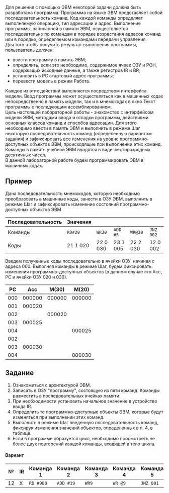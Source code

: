 Для решения с помощью ЭВМ некоторой задачи должна быть разработана программа. Программа на языке ЭВМ представляет собой последовательность команд. Код каждой команды определяет выполняемую операцию, тип адресации и адрес. Выполнение программы, записанной в памяти ЭВМ, осуществляется последовательно по командам в порядке возрастания адресов команд или в порядке, определяемом командами передачи управления.  
Для того чтобы получить результат выполнения программы, пользователь должен:
- ввести программу в память ЭВМ;
- определить, если это необходимо, содержимое ячеек ОЗУ и РОН, содержащих исходные данные, а также регистров IR и BR;
- установить в PC стартовый адрес программы;
- перевести модель в режим Работа.
  
Каждое из этих действий выполняется посредством интерфейса модели. Ввод программы может осуществляться как в машинных кодах непосредственно в память модели, так и в мнемокодах в окно Текст программы с последующим ассемблированием.  
Цель настоящей лабораторной работы - знакомство с интерфейсом модели ЭВМ, методами ввода и отладки программы, действиями основных классов команд и способов адресации. Для этого необходимо ввести в память ЭВМ и выполнить в режиме Шаг некоторую последовательность команд (определенную вариантом задания) и зафиксировать все изменения на уровне программно-доступных объектов ЭВМ, происходящие при выполнении этих команд.  
Команды в память учебной ЭВМ вводятся в виде шестиразрядных десятичных чисел.  
В данной лабораторной работе будем программировать ЭВМ в машинных кодах.
## Пример
Дана последовательность мнемокодов, которую необходимо преобразовать в машинные коды, занести в ОЗУ ЭВМ, выполнить в режиме Шаг и зафиксировать изменение состояний программно-доступных объектов ЭВМ

| Последовательность | Значения |          |          |          |           |
| ------------------ | -------- | -------- | -------- | -------- | --------- |
| Команды            | `RD#20`  | `WR30`   | `ADD #5` | `WR@30`  | `JNZ 002` |
| Коды               | 21 1 020 | 22 0 030 | 23 1 005 | 22 2 030 | 12 0 002  |
  
Введем полученные коды последовательно в ячейки ОЗУ, начиная с адреса 000. Выполняя команды в режиме Шаг, будем фиксировать изменения программно-доступных объектов (в данном случае это Асс, PC и ячейки ОЗУ 020 и 030).

| PC  | Acc    | M(30)  | M(20)  |
| --- | ------ | ------ | ------ |
| 000 | 000000 | 000000 | 000000 |
| 001 | 000020 |        |        |
| 002 |        | 000020 |        |
| 003 | 000025 |        |        |
| 004 |        |        | 000025 |
| 002 |        |        |        |
| 003 | 000030 |        |        |
| 004 |        |        | 000030 |
## Задание
1. Ознакомиться с архитектурой ЭВМ.
2. Записать в ОЗУ "программу", состоящую из пяти команд. Команды разместить в последовательных ячейках памяти.
3. При необходимости установить начальное значение в устройство ввода IR.
4. Определить те программно-доступные объекты ЭВМ, которые будут изменяться при выполнении этих команд.
5. Выполнить в режиме Шаг введенную последовательность команд, фиксируя изменения значений объектов, определенных в п. 4, в таблице.
6. Если в программе образуется цикл, необходимо просмотреть не более двух повторений каждой команды, входящей в тело цикла.
#### Вариант

| №   | IR  | Команда 1 | Команда 2 | Команда 3 | Команда 4 | Команда 5 |
| --- | --- | --------- | --------- | --------- | --------- | --------- |
| 12  | X   | `RD #988` | `ADD #19` | `WR9`     | `WR @9`   | `JNZ 001` |
